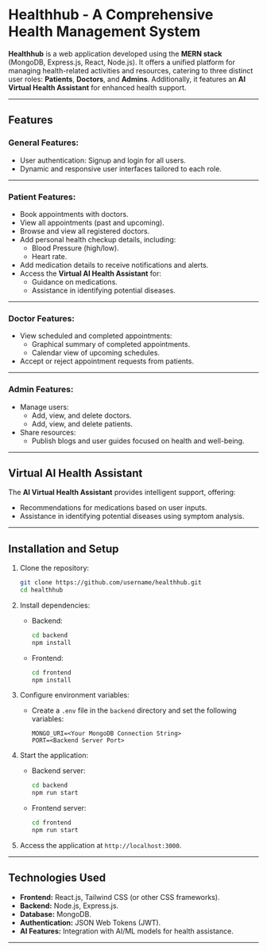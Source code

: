 # Healthhub - A Comprehensive Health Management System  

**Healthhub** is a web application developed using the **MERN stack** (MongoDB, Express.js, React, Node.js). It offers a unified platform for managing health-related activities and resources, catering to three distinct user roles: **Patients**, **Doctors**, and **Admins**. Additionally, it features an **AI Virtual Health Assistant** for enhanced health support.  

---

## Features  

### General Features:
- User authentication: Signup and login for all users.
- Dynamic and responsive user interfaces tailored to each role.  

---

### Patient Features:
- Book appointments with doctors.
- View all appointments (past and upcoming).
- Browse and view all registered doctors.
- Add personal health checkup details, including:
  - Blood Pressure (high/low).
  - Heart rate.
- Add medication details to receive notifications and alerts.
- Access the **Virtual AI Health Assistant** for:
  - Guidance on medications.
  - Assistance in identifying potential diseases.  

---

### Doctor Features:
- View scheduled and completed appointments:
  - Graphical summary of completed appointments.
  - Calendar view of upcoming schedules.
- Accept or reject appointment requests from patients.  

---

### Admin Features:
- Manage users:
  - Add, view, and delete doctors.
  - Add, view, and delete patients.
- Share resources:
  - Publish blogs and user guides focused on health and well-being.  

---

## Virtual AI Health Assistant  

The **AI Virtual Health Assistant** provides intelligent support, offering:  
- Recommendations for medications based on user inputs.  
- Assistance in identifying potential diseases using symptom analysis.  

---

## Installation and Setup  

1. Clone the repository:  
   ```bash
   git clone https://github.com/username/healthhub.git
   cd healthhub
   ```

2. Install dependencies:  
   - Backend:  
     ```bash
     cd backend
     npm install
     ```
   - Frontend:  
     ```bash
     cd frontend
     npm install
     ```

3. Configure environment variables:
   - Create a `.env` file in the `backend` directory and set the following variables:
     ```
     MONGO_URI=<Your MongoDB Connection String>
     PORT=<Backend Server Port>
     ```

4. Start the application:
   - Backend server:  
     ```bash
     cd backend
     npm run start
     ```
   - Frontend server:  
     ```bash
     cd frontend
     npm run start
     ```

5. Access the application at `http://localhost:3000`.

---

## Technologies Used  

- **Frontend:** React.js, Tailwind CSS (or other CSS frameworks).  
- **Backend:** Node.js, Express.js.  
- **Database:** MongoDB.  
- **Authentication:** JSON Web Tokens (JWT).  
- **AI Features:** Integration with AI/ML models for health assistance.  


---
